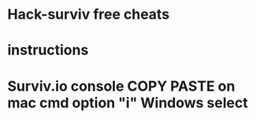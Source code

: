 # Hack-surviv free cheats
# instructions
# Surviv.io console COPY PASTE on mac cmd option "i" Windows select 
